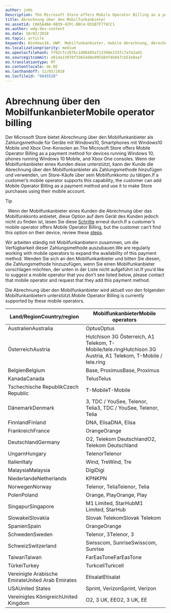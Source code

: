 ```yaml
---
author: jnHs
Description: The Microsoft Store offers Mobile Operator Billing as a payment method for mobile operators who support this capability.
title: Abrechnung über den Mobilfunkanbieter
ms.assetid: C8A5A4BA-6B39-42FC-B8C4-ED1B7F774CC1
ms.author: wdg-dev-content
ms.date: 10/02/2018
ms.topic: article
keywords: Windows10, UWP, Mobilfunkanbieter, mobile Abrechnung, Abrechnung über den Mobilfunkanbieter
ms.localizationpriority: medium
ms.openlocfilehash: ff02cfc287bc1d88485a713390e233fc7a742a01
ms.sourcegitcommit: e814a13978f33654d8e995584f4b047cb53e0aef
ms.translationtype: MT
ms.contentlocale: de-DE
ms.lasthandoff: 11/05/2018
ms.locfileid: "6045520"
---
```

# <a name="mobile-operator-billing"></a><span data-ttu-id="221dd-103">Abrechnung über den Mobilfunkanbieter</span><span class="sxs-lookup"><span data-stu-id="221dd-103">Mobile operator billing</span></span>


<span data-ttu-id="221dd-104">Der Microsoft Store bietet Abrechnung über den Mobilfunkanbieter als Zahlungsmethode für Geräte mit Windows10, Smartphones mit Windows10 Mobile und Xbox One-Konsolen an.</span><span class="sxs-lookup"><span data-stu-id="221dd-104">The Microsoft Store offers Mobile Operator Billing as a payment method for devices running Windows 10, phones running Windows 10 Mobile, and Xbox One consoles.</span></span> <span data-ttu-id="221dd-105">Wenn der Mobilfunkanbieter eines Kunden diese unterstützt, kann der Kunde die Abrechnung über den Mobilfunkanbieter als Zahlungsmethode hinzufügen und verwenden, um Store-Käufe über sein Mobilfunkkonto zu tätigen.</span><span class="sxs-lookup"><span data-stu-id="221dd-105">If a customer’s mobile operator supports this capability, the customer can add Mobile Operator Billing as a payment method and use it to make Store purchases using their mobile account.</span></span>

> [!TIP]
>  <span data-ttu-id="221dd-106">Wenn der Mobilfunkanbieter eines Kunden die Abrechnung über das Mobilfunkkonto anbietet, diese Option auf dem Gerät des Kunden jedoch nicht zu finden ist, lesen Sie diese [Schritte](http://go.microsoft.com/fwlink/p/?LinkId=523993) erneut durch.</span><span class="sxs-lookup"><span data-stu-id="221dd-106">If a customer’s mobile operator offers Mobile Operator Billing, but the customer can't find this option on their device, review these [steps](http://go.microsoft.com/fwlink/p/?LinkId=523993).</span></span>

<span data-ttu-id="221dd-107">Wir arbeiten ständig mit Mobilfunkanbietern zusammen, um die Verfügbarkeit dieser Zahlungsmethode auszubauen.</span><span class="sxs-lookup"><span data-stu-id="221dd-107">We are regularly working with mobile operators to expand the availability of this payment method.</span></span> <span data-ttu-id="221dd-108">Wenden Sie sich an den Mobilfunkanbieter und bitten Sie diesen, die Zahlungsmethode hinzuzufügen, wenn Sie einen Mobilfunkanbieter vorschlagen möchten, der unten in der Liste nicht aufgeführt ist.</span><span class="sxs-lookup"><span data-stu-id="221dd-108">If you’d like to suggest a mobile operator that you don’t see listed below, please contact that mobile operator and request that they add this payment method.</span></span>

<span data-ttu-id="221dd-109">Die Abrechnung über den Mobilfunkanbieter wird aktuell von den folgenden Mobilfunkanbietern unterstützt.</span><span class="sxs-lookup"><span data-stu-id="221dd-109">Mobile Operator Billing is currently supported by these mobile operators.</span></span>

| <span data-ttu-id="221dd-110">Land/Region</span><span class="sxs-lookup"><span data-stu-id="221dd-110">Country/region</span></span>  | <span data-ttu-id="221dd-111">Mobilfunkanbieter</span><span class="sxs-lookup"><span data-stu-id="221dd-111">Mobile operators</span></span>                 |
|-----------------|----------------------------------|
| <span data-ttu-id="221dd-112">Australien</span><span class="sxs-lookup"><span data-stu-id="221dd-112">Australia</span></span>       | <span data-ttu-id="221dd-113">Optus</span><span class="sxs-lookup"><span data-stu-id="221dd-113">Optus</span></span>                            |
| <span data-ttu-id="221dd-114">Österreich</span><span class="sxs-lookup"><span data-stu-id="221dd-114">Austria</span></span>         | <span data-ttu-id="221dd-115">Hutchison 3G Österreich, A1 Telekom, T-Mobile/tele.ring</span><span class="sxs-lookup"><span data-stu-id="221dd-115">Hutchison 3G Austria, A1 Telekom, T-Mobile / tele.ring</span></span>  |
| <span data-ttu-id="221dd-116">Belgien</span><span class="sxs-lookup"><span data-stu-id="221dd-116">Belgium</span></span>         | <span data-ttu-id="221dd-117">Base, Proximus</span><span class="sxs-lookup"><span data-stu-id="221dd-117">Base, Proximus</span></span>                   |
| <span data-ttu-id="221dd-118">Kanada</span><span class="sxs-lookup"><span data-stu-id="221dd-118">Canada</span></span>          | <span data-ttu-id="221dd-119">Telus</span><span class="sxs-lookup"><span data-stu-id="221dd-119">Telus</span></span>                            |
| <span data-ttu-id="221dd-120">Tschechische Republik</span><span class="sxs-lookup"><span data-stu-id="221dd-120">Czech Republic</span></span>  | <span data-ttu-id="221dd-121">T-Mobile</span><span class="sxs-lookup"><span data-stu-id="221dd-121">T-Mobile</span></span>                         |
| <span data-ttu-id="221dd-122">Dänemark</span><span class="sxs-lookup"><span data-stu-id="221dd-122">Denmark</span></span>         | <span data-ttu-id="221dd-123">3, TDC / YouSee, Telenor, Telia</span><span class="sxs-lookup"><span data-stu-id="221dd-123">3, TDC / YouSee, Telenor, Telia</span></span>  |
| <span data-ttu-id="221dd-124">Finnland</span><span class="sxs-lookup"><span data-stu-id="221dd-124">Finland</span></span>         | <span data-ttu-id="221dd-125">DNA, Elisa</span><span class="sxs-lookup"><span data-stu-id="221dd-125">DNA, Elisa</span></span>                       |
| <span data-ttu-id="221dd-126">Frankreich</span><span class="sxs-lookup"><span data-stu-id="221dd-126">France</span></span>          | <span data-ttu-id="221dd-127">Orange</span><span class="sxs-lookup"><span data-stu-id="221dd-127">Orange</span></span>                           |
| <span data-ttu-id="221dd-128">Deutschland</span><span class="sxs-lookup"><span data-stu-id="221dd-128">Germany</span></span>         | <span data-ttu-id="221dd-129">O2, Telekom Deutschland</span><span class="sxs-lookup"><span data-stu-id="221dd-129">O2, Telekom Deutschland</span></span>          |
| <span data-ttu-id="221dd-130">Ungarn</span><span class="sxs-lookup"><span data-stu-id="221dd-130">Hungary</span></span>         | <span data-ttu-id="221dd-131">Telenor</span><span class="sxs-lookup"><span data-stu-id="221dd-131">Telenor</span></span>                          |
| <span data-ttu-id="221dd-132">Italien</span><span class="sxs-lookup"><span data-stu-id="221dd-132">Italy</span></span>           | <span data-ttu-id="221dd-133">Wind, Tre</span><span class="sxs-lookup"><span data-stu-id="221dd-133">Wind, Tre</span></span>                        |
| <span data-ttu-id="221dd-134">Malaysia</span><span class="sxs-lookup"><span data-stu-id="221dd-134">Malaysia</span></span>        | <span data-ttu-id="221dd-135">Digi</span><span class="sxs-lookup"><span data-stu-id="221dd-135">Digi</span></span>                             |
| <span data-ttu-id="221dd-136">Niederlande</span><span class="sxs-lookup"><span data-stu-id="221dd-136">Netherlands</span></span>     | <span data-ttu-id="221dd-137">KPN</span><span class="sxs-lookup"><span data-stu-id="221dd-137">KPN</span></span>                              |
| <span data-ttu-id="221dd-138">Norwegen</span><span class="sxs-lookup"><span data-stu-id="221dd-138">Norway</span></span>          | <span data-ttu-id="221dd-139">Telenor, Telia</span><span class="sxs-lookup"><span data-stu-id="221dd-139">Telenor, Telia</span></span>                   |
| <span data-ttu-id="221dd-140">Polen</span><span class="sxs-lookup"><span data-stu-id="221dd-140">Poland</span></span>          | <span data-ttu-id="221dd-141">Orange, Play</span><span class="sxs-lookup"><span data-stu-id="221dd-141">Orange, Play</span></span>                     |
| <span data-ttu-id="221dd-142">Singapur</span><span class="sxs-lookup"><span data-stu-id="221dd-142">Singapore</span></span>       | <span data-ttu-id="221dd-143">M1 Limited, StarHub</span><span class="sxs-lookup"><span data-stu-id="221dd-143">M1 Limited, StarHub</span></span>              |
| <span data-ttu-id="221dd-144">Slowakei</span><span class="sxs-lookup"><span data-stu-id="221dd-144">Slovakia</span></span>        | <span data-ttu-id="221dd-145">Slovak Telekom</span><span class="sxs-lookup"><span data-stu-id="221dd-145">Slovak Telekom</span></span>                   |
| <span data-ttu-id="221dd-146">Spanien</span><span class="sxs-lookup"><span data-stu-id="221dd-146">Spain</span></span>           | <span data-ttu-id="221dd-147">Orange</span><span class="sxs-lookup"><span data-stu-id="221dd-147">Orange</span></span>                           |
| <span data-ttu-id="221dd-148">Schweden</span><span class="sxs-lookup"><span data-stu-id="221dd-148">Sweden</span></span>          | <span data-ttu-id="221dd-149">Telenor, 3</span><span class="sxs-lookup"><span data-stu-id="221dd-149">Telenor, 3</span></span>                       |
| <span data-ttu-id="221dd-150">Schweiz</span><span class="sxs-lookup"><span data-stu-id="221dd-150">Switzerland</span></span>     | <span data-ttu-id="221dd-151">Swisscom, Sunrise</span><span class="sxs-lookup"><span data-stu-id="221dd-151">Swisscom, Sunrise</span></span>                |
| <span data-ttu-id="221dd-152">Taiwan</span><span class="sxs-lookup"><span data-stu-id="221dd-152">Taiwan</span></span>          | <span data-ttu-id="221dd-153">FarEasTone</span><span class="sxs-lookup"><span data-stu-id="221dd-153">FarEasTone</span></span>                       |
| <span data-ttu-id="221dd-154">Türkei</span><span class="sxs-lookup"><span data-stu-id="221dd-154">Turkey</span></span>          | <span data-ttu-id="221dd-155">Turkcell</span><span class="sxs-lookup"><span data-stu-id="221dd-155">Turkcell</span></span>                         |
| <span data-ttu-id="221dd-156">Vereinigte Arabische Emirate</span><span class="sxs-lookup"><span data-stu-id="221dd-156">United Arab Emirates</span></span> | <span data-ttu-id="221dd-157">Etisalat</span><span class="sxs-lookup"><span data-stu-id="221dd-157">Etisalat</span></span>                    |
| <span data-ttu-id="221dd-158">USA</span><span class="sxs-lookup"><span data-stu-id="221dd-158">United States</span></span>   | <span data-ttu-id="221dd-159">Sprint, Verizon</span><span class="sxs-lookup"><span data-stu-id="221dd-159">Sprint, Verizon</span></span>                  |
| <span data-ttu-id="221dd-160">Vereinigtes Königreich</span><span class="sxs-lookup"><span data-stu-id="221dd-160">United Kingdom</span></span>  | <span data-ttu-id="221dd-161">O2, 3 UK, EE</span><span class="sxs-lookup"><span data-stu-id="221dd-161">O2, 3 UK, EE</span></span>                     |

 



 


 

 




